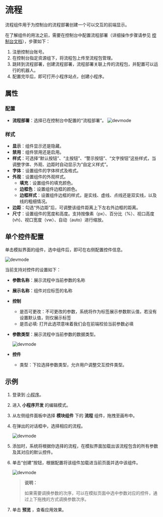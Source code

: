 # 流程

流程组件用于为控制台的流程部署创建一个可以交互的前端显示。

在了解组件的用法之前，需要在控制台中配置流程部署（详细操作步骤请参见 [控制台文档](../../../../../../Console/v3.0.x/userlogin.md)），步骤如下：

1. 注册控制台账号。
2. 在控制台指定资源组下，将流程包上传至流程包管理。
3. 跳转到流程部署，创建流程部署，流程部署关联上传的流程包，并配置可以运行的机器人。
4. 配置完毕后，即可打开小程序站点，创建小程序。

## 属性

### 配置

- **流程部署**：选择已在控制台中配置的“流程部署”。
![devmode](https://docimages.blob.core.chinacloudapi.cn/images/Kris/AppsV2/workflow3.png)

### 样式

- **显示**：组件显示还是隐藏。
- **禁用**：组件禁用还是启用。
- **样式**：可选择“默认按钮”、“主按钮”、“警示按钮”、“文字按钮”这些样式，当调整字体、外观、边距时自动显示为“自定义样式”。
- **字体**：设置组件的字体样式及格式。
- **外观**：设置组件的外观样式。
  - **填充**：设置组件的填充颜色。
  - **边框色**：设置组件边框的颜色。
  - **边框样式**：设置组件边框的样式，是实线、虚线、点线还是双实线，以及线的粗细情况。
- **边距**：勾选“外边距”后，可调整该组件距离上下左右外边框的距离。
- **尺寸**：设置组件的宽度和高度。支持按像素（px）、百分比（%）、视口高度(vh)、视口宽度（vw）、自动（auto）进行缩放。

## 单个控件配置

单击模拟界面的组件，选中组件后，即可在右侧配置控件信息。

![devmode](https://docimages.blob.core.chinacloudapi.cn/images/Kris/AppsV2/workflow4.png)

当前支持对控件的设置如下：

- **参数名称**：展示流程中当前参数的名称
- **展示名称**：组件对应标签的名称
- **控制**
  - 是否可更改：不可更改的参数，系统将作为标签展示参数默认值，若没有设置默认值，则仅展示标签
  - 是否必填: 打开此选项意味着我们会在前端校验当前参数必填
- **参数类型**：展示流程中当前参数的数据类型。
  
    ![devmode](https://docimages.blob.core.chinacloudapi.cn/images/Kris/Apps/setcomponent1.png)

- **控件**
  - 类型：下拉选择参数类型，允许用户调整交互控件类型。

## 示例

1. 登录到 [小程序](https://apps.encoo.com/)。
2. 进入 **小程序开发** 的编辑模式。
3. 从左侧组件面板中选择 **模块组件** 下的 **流程** 组件，拖拽至画布中。
4. 在弹出的对话框中，选择相应的流程。

    ![devmode](https://docimages.blob.core.chinacloudapi.cn/images/Kris/AppsV2/workflow1.png)

5. 添加时，系统将根据你选择的流程，在模拟界面加载出该流程包含的所有参数及其对应的默认控件。

6. 单击“创建”按钮，根据配置将该组件加载进当前页面并选中该组件。

   ![devmode](https://docimages.blob.core.chinacloudapi.cn/images/Kris/AppsV2/workflow2.png)

   > **说明：**
   >
   > 如果需要调换参数的次序，可以在模拟页面中选中参数对应的控件，通过上下拖拽的方式调换参数次序。

7. 单击 **预览** ，查看应用效果。
